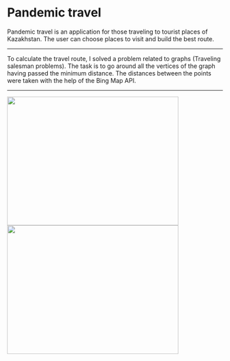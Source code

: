 # Pandemic travel

Pandemic travel is an application for those traveling to tourist places of Kazakhstan. The user can choose places to visit and build the best route.
***
To calculate the travel route, I solved a problem related to graphs (Traveling salesman problems). The task is to go around all the vertices of the graph having passed the minimum distance. The distances between the points were taken with the help of the Bing Map API.
***
<img src="Demo1.gif" width="400" height="300" />
<img src="Demo2.gif" width="400" height="300" />
